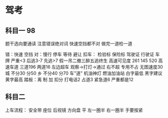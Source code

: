 # 驾考

## 科目一 98

题干选向要通读
注意错误绝对词
快速空挡都不对
做完一道检一道


错：快速 空挡
对：慢行 停车 等待 避让
扣车： 检验标 保险标 驾驶证 行驶证 车牌
严重<3 后逃3-7 先逃>7
假一吊二撤三醉五逃终生
高速可见度 261 145 520
高速车道 三道196 两道16
左边超车 观察->打灯->通过 右不超 专用不占
无图速度30 城 不分30 分50 乡 不分40 分70
车"道" 
机油神灯 燃油加油站
白字最低 黑字建议 黄字最高
踏板：离 制 加
扣分 打电话2 占道3 紧急道6 严重都是12

## 科目二 
上车流程：
安全带
座位
后视镜
方向盘 平 左一圈半 右一圈半 手要按紧




